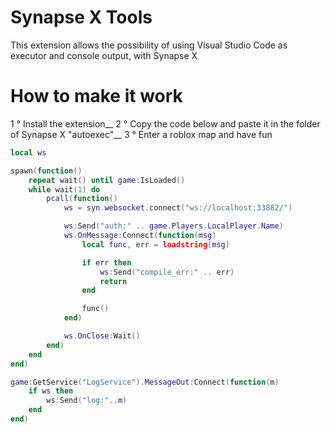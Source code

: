 # Synapse X Tools

This extension allows the possibility of using Visual Studio Code as executor and console output, with Synapse X

# How to make it work

1 ° Install the extension__
2 ° Copy the code below and paste it in the folder of Synapse X "autoexec"__
3 ° Enter a roblox map and have fun

```lua
local ws

spawn(function()
    repeat wait() until game:IsLoaded()
    while wait(1) do
        pcall(function()
            ws = syn.websocket.connect("ws://localhost:33882/")

            ws:Send("auth:" .. game.Players.LocalPlayer.Name)
            ws.OnMessage:Connect(function(msg)
                local func, err = loadstring(msg)

                if err then
                    ws:Send("compile_err:" .. err)
                    return
                end

                func()
            end)

            ws.OnClose:Wait()
        end)
    end
end)

game:GetService("LogService").MessageOut:Connect(function(m)
    if ws then
        ws:Send("log:"..m)
    end
end)
```
